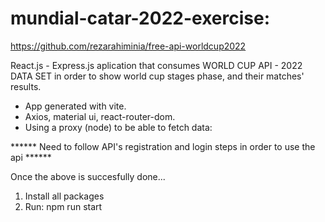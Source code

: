 # mundial-catar-2022-exercise:
https://github.com/rezarahiminia/free-api-worldcup2022
 
React.js - Express.js aplication that consumes WORLD CUP API - 2022 DATA SET in order to show world cup stages phase, and  their matches' results.

- App generated with vite.
- Axios, material ui, react-router-dom.
- Using a proxy (node) to be able to fetch data:

****** Need to follow API's registration and login steps in order to use the api ******

Once the above is succesfully done...

1. Install all packages
2. Run: npm run start
